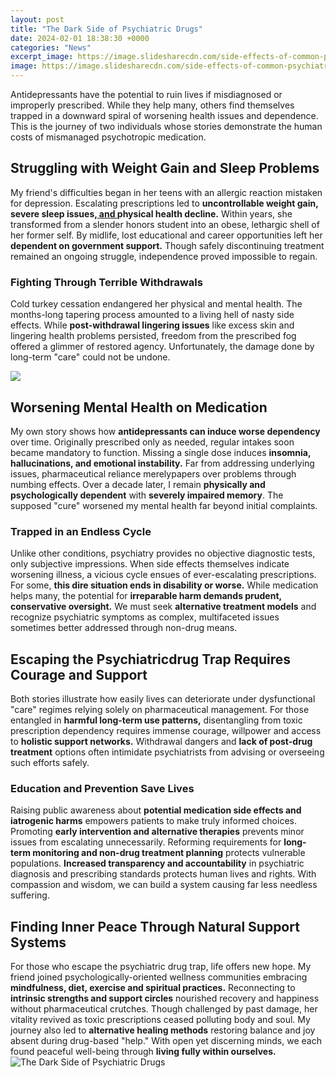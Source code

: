 ```yaml
---
layout: post
title: "The Dark Side of Psychiatric Drugs"
date: 2024-02-01 18:38:30 +0000
categories: "News"
excerpt_image: https://image.slidesharecdn.com/side-effects-of-common-psychiatric-drugs-1282963999-phpapp02/95/side-effects-of-common-psychiatric-drugs-1-728.jpg?cb=1291588366
image: https://image.slidesharecdn.com/side-effects-of-common-psychiatric-drugs-1282963999-phpapp02/95/side-effects-of-common-psychiatric-drugs-1-728.jpg?cb=1291588366
---
```


Antidepressants have the potential to ruin lives if misdiagnosed or improperly prescribed. While they help many, others find themselves trapped in a downward spiral of worsening health issues and dependence. This is the journey of two individuals whose stories demonstrate the human costs of mismanaged psychotropic medication. 
## Struggling with Weight Gain and Sleep Problems
My friend's difficulties began in her teens with an allergic reaction mistaken for depression. Escalating prescriptions led to **uncontrollable weight gain, severe sleep issues,[ and ](https://yt.io.vn/collection/abele)physical health decline.** Within years, she transformed from a slender honors student into an obese, lethargic shell of her former self. By midlife, lost educational and career opportunities left her **dependent on government support.** Though safely discontinuing treatment remained an ongoing struggle, independence proved impossible to regain. 
### Fighting Through Terrible Withdrawals 
Cold turkey cessation endangered her physical and mental health. The months-long tapering process amounted to a living hell of nasty side effects. While **post-withdrawal lingering issues** like excess skin and lingering health problems persisted, freedom from the prescribed fog offered a glimmer of restored agency. Unfortunately, the damage done by long-term "care" could not be undone. 

![](https://cdn.newswire.com/files/x/bb/2e/8a276620933cd75b601848fd40ee.jpg)
## Worsening Mental Health on Medication  
My own story shows how **antidepressants can induce worse dependency** over time. Originally prescribed only as needed, regular intakes soon became mandatory to function. Missing a single dose induces **insomnia, hallucinations, and emotional instability.** Far from addressing underlying issues, pharmaceutical reliance merelypapers over problems through numbing effects. Over a decade later, I remain **physically and psychologically dependent** with **severely impaired memory**. The supposed "cure" worsened my mental health far beyond initial complaints. 
### Trapped in an Endless Cycle
Unlike other conditions, psychiatry provides no objective diagnostic tests, only subjective impressions. When side effects themselves indicate worsening illness, a vicious cycle ensues of ever-escalating prescriptions. For some, **this dire situation ends in disability or worse.** While medication helps many, the potential for **irreparable harm demands prudent, conservative oversight.** We must seek **alternative treatment models** and recognize psychiatric symptoms as complex, multifaceted issues sometimes better addressed through non-drug means.
## Escaping the Psychiatricdrug Trap Requires Courage and Support  
Both stories illustrate how easily lives can deteriorate under dysfunctional "care" regimes relying solely on pharmaceutical management. For those entangled in **harmful long-term use patterns,** disentangling from toxic prescription dependency requires immense courage, willpower and access to **holistic support networks.** Withdrawal dangers and **lack of post-drug treatment** options often intimidate psychiatrists from advising or overseeing such efforts safely. 
### Education and Prevention Save Lives
Raising public awareness about **potential medication side effects and iatrogenic harms** empowers patients to make truly informed choices. Promoting **early intervention and alternative therapies** prevents minor issues from escalating unnecessarily. Reforming requirements for **long-term monitoring and non-drug treatment planning** protects vulnerable populations. **Increased transparency and accountability** in psychiatric diagnosis and prescribing standards protects human lives and rights. With compassion and wisdom, we can build a system causing far less needless suffering.
## Finding Inner Peace Through Natural Support Systems  
For those who escape the psychiatric drug trap, life offers new hope. My friend joined psychologically-oriented wellness communities embracing **mindfulness, diet, exercise and spiritual practices.** Reconnecting to **intrinsic strengths and support circles** nourished recovery and happiness without pharmaceutical crutches. Though challenged by past damage, her vitality revived as toxic prescriptions ceased polluting body and soul. My journey also led to **alternative healing methods** restoring balance and joy absent during drug-based "help." With open yet discerning minds, we each found peaceful well-being through **living fully within ourselves.**
![The Dark Side of Psychiatric Drugs](https://image.slidesharecdn.com/side-effects-of-common-psychiatric-drugs-1282963999-phpapp02/95/side-effects-of-common-psychiatric-drugs-1-728.jpg?cb=1291588366)